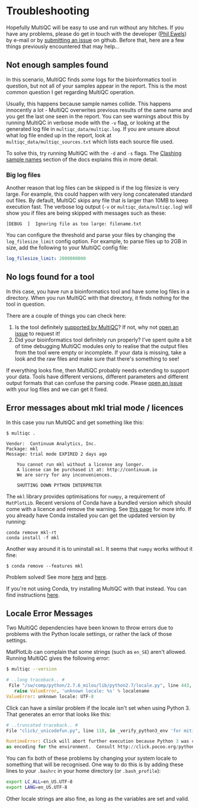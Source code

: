 # Troubleshooting

Hopefully MultiQC will be easy to use and run without any hitches. If you have
any problems, please do get in touch with the developer
([Phil Ewels](http://phil.ewels.co.uk)) by e-mail or by
[submitting an issue](https://github.com/ewels/MultiQC/issues/new) on github.
Before that, here are a few things previously encountered that may help...

## Not enough samples found
In this scenario, MultiQC finds _some_ logs for the bioinformatics tool
in question, but not all of your samples appear in the report. This is
the most common question I get regarding MultiQC operation.

Usually, this happens because sample names collide. This happens innocently
a lot - MultiQC overwrites previous results of the same name and you get
the last one seen in the report. You can see warnings about this by running
MultiQC in verbose mode with the `-v` flag, or looking at the generated log
file in `multiqc_data/multiqc.log`. If you are unsure about what log file
ended up in the report, look at `multiqc_data/multiqc_sources.txt` which
lists each source file used.

To solve this, try running MultiQC with the `-d` and `-s` flags.
The [Clashing sample names](http://multiqc.info/docs/#clashing-sample-names)
section of the docs explains this in more detail.

### Big log files

Another reason that log files can be skipped is if the log filesize is very
large. For example, this could happen with very long concatenated standard out
files. By default, MultiQC skips any file that is larger than 10MB to keep
execution fast. The verbose log output (`-v` or `multiqc_data/multiqc.log`) will
show you if files are being skipped with messages such as these:

```
[DEBUG  ]  Ignoring file as too large: filename.txt
```

You can configure the threshold and parse your files by changing the
`log_filesize_limit` config option. For example, to parse files up to 2GB in
size, add the following to your MultiQC config file:

```yaml
log_filesize_limit: 2000000000
```

## No logs found for a tool
In this case, you have run a bioinformatics tool and have some log files in
a directory. When you run MultiQC with that directory, it finds nothing
for the tool in question.

There are a couple of things you can check here:

1. Is the tool definitely
   [supported by MultiQC](https://github.com/ewels/MultiQC)? If not, why
   not [open an issue](https://github.com/ewels/MultiQC/issues/new) to
   request it!
2. Did your bioinformatics tool definitely run properly? I've spent quite
   a bit of time debugging MultiQC modules only to realise that the output
   files from the tool were empty or incomplete. If your data is missing,
   take a look and the raw files and make sure that there's something to see!

If everything looks fine, then MultiQC probably needs extending to support
your data. Tools have different versions, different parameters and different
output formats that can confuse the parsing code.
Please [open an issue](https://github.com/ewels/MultiQC/issues/new) with
your log files and we can get it fixed.

## Error messages about mkl trial mode / licences
In this case you run MultiQC and get something like this:

```
$ multiqc .

Vendor:  Continuum Analytics, Inc.
Package: mkl
Message: trial mode EXPIRED 2 days ago

    You cannot run mkl without a license any longer.
    A license can be purchased it at: http://continuum.io
    We are sorry for any inconveniences.

    SHUTTING DOWN PYTHON INTERPRETER
```


The `mkl` library provides optimisations for `numpy`, a requirement of
`MatPlotLib`. Recent versions of Conda have a bundled version which should
come with a licence and remove the warning. See
[this page](https://docs.continuum.io/mkl-optimizations/index#dismissing-mkl-trial-warnings)
for more info. If you already have Conda installed you can get the updated
version by running:
```
conda remove mkl-rt
conda install -f mkl
```

Another way around it is to uninstall `mkl`. It seems that `numpy` works
without it fine:
```
$ conda remove --features mkl
```
Problem solved! See more
[here](http://stackoverflow.com/questions/25204021/anaconda-running-python-cannot-run-mkl-without-a-license) and
[here](https://www.continuum.io/blog/developer-blog/anaconda-25-release-now-mkl-optimizations).

If you're not using Conda, try installing MultiQC with that instead. You
can find instructions [here](http://multiqc.info/docs/#installing-with-conda).

## Locale Error Messages
Two MultiQC dependencies have been known to throw errors due to problems
with the Python locale settings, or rather the lack of those settings.

MatPlotLib can complain that some strings (such as `en_SE`) aren't allowed.
Running MultiQC gives the following error:
```bash
$ multiqc --version
```
```python
# ..long traceback.. #
 File "/sw/comp/python/2.7.6_milou/lib/python2.7/locale.py", line 443, in _parse_localename
   raise ValueError, 'unknown locale: %s' % localename
ValueError: unknown locale: UTF-8
```

Click can have a similar problem if the locale isn't set when using
Python 3. That generates an error that looks like this:

```python
# ..truncated traceback.. #
File "click/_unicodefun.py", line 118, in _verify_python3_env 'for mitigation steps.' + extra)

RuntimeError: Click will abort further execution because Python 3 was configured to use ASCII
as encoding for the environment.  Consult http://click.pocoo.org/python3/for mitigation steps.
```

You can fix both of these problems by changing your system locale
to something that will be recognised. One way to do this is by adding
these lines to your `.bashrc` in your home directory (or `.bash_profile`):

```bash
export LC_ALL=en_US.UTF-8
export LANG=en_US.UTF-8
```

Other locale strings are also fine, as long as the variables are set and valid.

